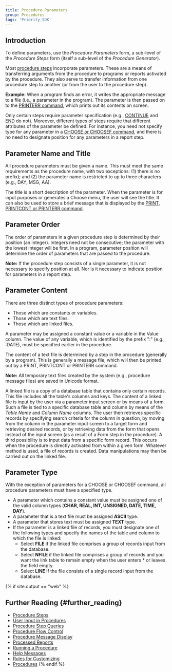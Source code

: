 ```yaml
---
title: Procedure Parameters
group: Procedures
tags: 'Priority_SDK'
---
```


## Introduction

To define parameters, use the *Procedure Parameters* form, a sub-level of the *Procedure Steps* form (itself a sub-level of the *Procedure Generator*).

Most [procedure steps](Procedure-Steps) incorporate parameters. These are a means of transferring arguments from the
procedure to programs or reports activated by the procedure. They also serve to transfer information from one procedure step to another (or from the user to the procedure step).

**Example:** When a program finds an error, it writes the appropriate message to a file (i.e., a parameter in the program). The parameter is then passed on to the [PRINTERR command](Procedure-Steps#Basic-Commands), which prints out its contents on screen.

Only certain steps require parameter specification (e.g., [CONTINUE](Procedure-Steps#Basic-Commands) and [END](Procedure-Steps#Basic-Commands) do not). Moreover, different types of steps require that different attributes of the
parameter be defined. For instance, you need not specify type for any parameter in a [CHOOSE or CHOOSEF command](Procedure-Steps#Basic-Commands), and there is no need to designate position for any parameters in a report step.

## Parameter Name and Title 

All procedure parameters must be given a name. This must meet the same requirements as the procedure name, with two exceptions: (1) there is no prefix); and (2) the parameter name is restricted to up to three characters (e.g., DAY, MSG, AA).

The title is a short description of the parameter. When the parameter is for input purposes or generates a Choose menu, the user will see the title. It can also be used to store a brief message that is displayed by the [PRINT, PRINTCONT or PRINTERR command](Procedure-Steps#Basic-Commands).

## Parameter Order 

The order of parameters in a given procedure step is determined by their position (an integer). Integers need not be consecutive; the parameter with the lowest integer will be first. In a program, parameter position will determine the order of parameters that are passed to the procedure.

**Note:** If the procedure step consists of a single parameter, it is not necessary to specify position at all. Nor is it necessary to indicate position for parameters in a report step.



## Parameter Content 

There are three distinct types of procedure parameters:

-   Those which are constants or variables.
-   Those which are text files.
-   Those which are linked files.

A parameter may be assigned a constant value or a variable in the Value column. The value of any variable, which is identified by the prefix ":" (e.g., :DATE), must be specified earlier in the procedure.

The content of a text file is determined by a step in the procedure (generally by a program). This is generally a message file, which will then be printed out by a PRINT, PRINTCONT or PRINTERR command.

**Note:** All temporary text files created by the system (e.g., procedure message files) are saved in Unicode format. 

A linked file is a copy of a database table that contains only certain records. This file includes all the table's columns and keys. The content of a linked file is input by the user via a parameter input screen or by means of a form. Such a file is tied to a specific database table and column by means of the *Table Name* and *Column Name* columns. The user then retrieves specific records by specifying search criteria for the column in question, by moving from the column in the parameter
input screen to a target form and retrieving desired records, or by retrieving data from the form that opens instead of the input screen (as a result of a Form step in the procedure). A third possibility is to input data from a specific form record. This occurs when the procedure is directly activated from within a given form. Whatever method is used, a file of records is created. Data manipulations may then be carried out on the linked file.

## Parameter Type 

With the exception of parameters for a CHOOSE or CHOOSEF command, all procedure parameters must have a specified type.

-   A parameter which contains a constant value must be assigned one of the valid column types (**CHAR, REAL, INT, UNSIGNED, DATE, TIME, DAY**).
-   A parameter that is a text file must be assigned **ASCII** type.
-   A parameter that stores text must be assigned **TEXT** type.
-   If the parameter is a linked file of records, you must designate one of the following types and specify the names of the table and column  to which the file is linked:
    -   Select **FILE** if the linked file comprises a group of records input from the database.
    -   Select **NFILE** if the linked file comprises a group of records and you want the link table to remain empty when the user enters * or leaves the field empty.
    -   Select **LINE** if the file consists of a single record input from the database.

{% if site.output == "web" %}
## Further Reading {#further_reading}

-   [Procedure Steps](Procedure-Steps)
-   [User Input in Procedures](Procedure-Input)
-   [Procedure Step Queries](Procedure-Step-Queries)
-   [Procedure Flow Control](Procedure-Flow-Control)
-   [Procedure Message Display](Procedure-Messages)
-   [Processed Reports](Processed-Reports)
-   [Running a Procedure](Run-Procedure)
-   [Help Messages](Help-Messages)
-   [Rules for Customizing](Customization-Rules)
-   [Procedures](Procedures)
{% endif %}